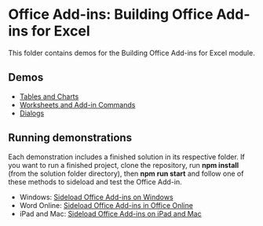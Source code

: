 # Office Add-ins: Building Office Add-ins for Excel

This folder contains demos for the Building Office Add-ins for Excel module.

## Demos

- [Tables and Charts](./01%20Tables%20and%20Charts)
- [Worksheets and Add-in Commands](./02%20Worksheets%20and%20Add-in%20Commands)
- [Dialogs](./03%20Dialogs)

## Running demonstrations

Each demonstration includes a finished solution in its respective folder. If you want to run a finished project, clone the repository, run **npm install** (from the solution folder directory), then **npm run start** and follow one of these methods to sideload and test the Office Add-in.

* Windows: [Sideload Office Add-ins on Windows](https://docs.microsoft.com/en-us/office/dev/add-ins/testing/create-a-network-shared-folder-catalog-for-task-pane-and-content-add-ins)
* Word Online: [Sideload Office Add-ins in Office Online](https://docs.microsoft.com/en-us/office/dev/add-ins/testing/sideload-office-add-ins-for-testing#sideload-an-office-add-in-on-office-online)
* iPad and Mac: [Sideload Office Add-ins on iPad and Mac](https://docs.microsoft.com/en-us/office/dev/add-ins/testing/sideload-an-office-add-in-on-ipad-and-mac)